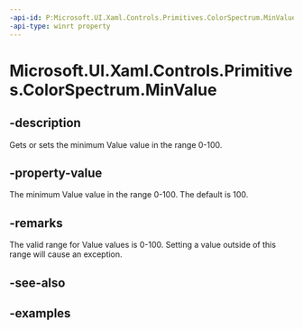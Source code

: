 ```yaml
---
-api-id: P:Microsoft.UI.Xaml.Controls.Primitives.ColorSpectrum.MinValue
-api-type: winrt property
---
```

<!-- Property syntax.
public int MinValue { get;  set; }
-->

# Microsoft.UI.Xaml.Controls.Primitives.ColorSpectrum.MinValue


## -description

Gets or sets the minimum Value value in the range 0-100.


## -property-value

The minimum Value value in the range 0-100. The default is 100.


## -remarks

The valid range for Value values is 0-100. Setting a value outside of this range will cause an exception.


## -see-also


## -examples


